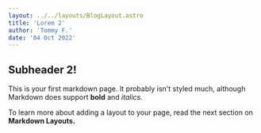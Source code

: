 ```yaml
---
layout: ../../layouts/BlogLayout.astro
title: 'Lorem 2'
author: 'Tommy F.'
date: '04 Oct 2022'
---
```


## Subheader 2!

This is your first markdown page. It probably isn't styled much, although
Markdown does support **bold** and _italics._

To learn more about adding a layout to your page, read the next section on **Markdown Layouts.**
